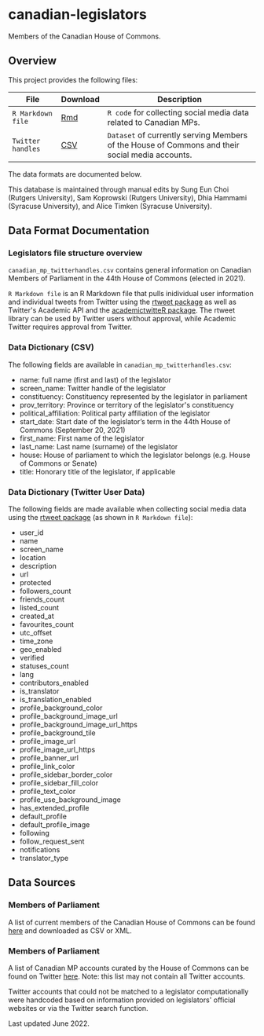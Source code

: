 # canadian-legislators
Members of the Canadian House of Commons.



Overview
--------
<!-- Comment: provide a brief and helpful project overview -->

This project provides the following files:

File | Download | Description
---- | -------- | -----------
`R Markdown file` | [Rmd](https://theunitedstates.io/congress-legislators/legislators-current.yaml) | `R code` for collecting social media data related to Canadian MPs.
`Twitter handles` | [CSV](https://github.com/AliceTimken/canadian-legislators/blob/5aceeeab5d3b9c71904b5a8af4189cb20137d906/canadian_mp_twitterhandles.csv) | `Dataset` of currently serving Members of the House of Commons and their social media accounts.

The data formats are documented below.

This database is maintained through manual edits by Sung Eun Choi (Rutgers University), Sam Koprowski (Rutgers University), Dhia Hammami (Syracuse University), and Alice Timken (Syracuse University).



Data Format Documentation
-------------------------
<!-- Comment: describe data files and variables -->

### Legislators file structure overview

`canadian_mp_twitterhandles.csv` contains general information on Canadian Members of Parliament in the 44th House of Commons (elected in 2021).

`R Markdown file` is an R Markdown file that pulls inidividual user information and individual tweets from Twitter using the [rtweet package](https://www.rdocumentation.org/packages/rtweet/versions/0.7.0) as well as Twitter's Academic API and the [academictwitteR package](https://www.rdocumentation.org/packages/academictwitteR/versions/0.3.1). The rtweet library can be used by Twitter users without approval, while Academic Twitter requires approval from Twitter.


### Data Dictionary (CSV)

The following fields are available in `canadian_mp_twitterhandles.csv`:


* name: full name (first and last) of the legislator
* screen_name: Twitter handle of the legislator
* constituency: Constituency represented by the legislator in parliament
* prov_territory: Province or territory of the legislator's constituency
* political_affiliation: Political party affiliation of the legislator 
* start_date: Start date of the legislator’s term in the 44th House of Commons (September 20, 2021)
* first_name: First name of the legislator
* last_name: Last name (surname) of the legislator
* house: House of parliament to which the legislator belongs (e.g. House of Commons or Senate)
* title: Honorary title of the legislator, if applicable



### Data Dictionary (Twitter User Data)

The following fields are made available when collecting social media data using the [rtweet package](https://www.rdocumentation.org/packages/rtweet/versions/0.7.0) (as shown in `R Markdown file`):

* user_id                           
* name                   
* screen_name        
* location                   
* description                
* url                              
* protected
* followers_count         
* friends_count            
* listed_count
* created_at            
* favourites_count
* utc_offset          
* time_zone
* geo_enabled      
* verified 
* statuses_count
* lang 
* contributors_enabled
* is_translator
* is_translation_enabled
* profile_background_color
* profile_background_image_url
* profile_background_image_url_https
* profile_background_tile
* profile_image_url
* profile_image_url_https
* profile_banner_url
* profile_link_color
* profile_sidebar_border_color
* profile_sidebar_fill_color
* profile_text_color
* profile_use_background_image
* has_extended_profile
* default_profile
* default_profile_image
* following  
* follow_request_sent
* notifications 
* translator_type


Data Sources
-------------------------
<!-- Comment: describe data sources -->

### Members of Parliament

A list of current members of the Canadian House of Commons can be found [here](https://www.ourcommons.ca/members/en/search) and downloaded as CSV or XML.

### Members of Parliament

A list of Canadian MP accounts curated by the House of Commons can be found on Twitter [here](https://twitter.com/i/lists/864088912087715840). Note: this list may not contain all Twitter accounts.

Twitter accounts that could not be matched to a legislator computationally were handcoded based on information provided on legislators' official websites or via the Twitter search function.



Last updated June 2022.
